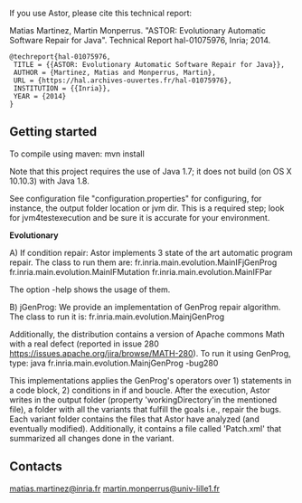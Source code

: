 If you use Astor, please cite this technical report:

Matias Martinez, Martin Monperrus. "ASTOR: Evolutionary Automatic Software Repair for Java". Technical Report hal-01075976, Inria; 2014. 

    @techreport{hal-01075976,
     TITLE = {{ASTOR: Evolutionary Automatic Software Repair for Java}},
     AUTHOR = {Martinez, Matias and Monperrus, Martin},
     URL = {https://hal.archives-ouvertes.fr/hal-01075976},
     INSTITUTION = {{Inria}},
     YEAR = {2014}
    }



Getting started
-------


To compile using maven:
mvn install

Note that this project requires the use of Java 1.7; it does not build (on OS X 10.10.3) with Java 1.8.

See configuration file "configuration.properties" for configuring, for instance, the output folder location or jvm dir.  This is a required step; look for jvm4testexecution and be sure it is accurate for your environment.

**Evolutionary**

A) If condition repair:
Astor implements 3 state of the art automatic program repair.
The class to run them are:
fr.inria.main.evolution.MainIFjGenProg
fr.inria.main.evolution.MainIFMutation
fr.inria.main.evolution.MainIFPar


The option -help shows the usage of them.



B) jGenProg:
We provide an implementation of GenProg repair algorithm.
The class to run it is:
fr.inria.main.evolution.MainjGenProg

Additionally, the distribution contains a version of Apache commons Math with a real defect (reported in issue 280 https://issues.apache.org/jira/browse/MATH-280).
To run it using GenProg, type: java fr.inria.main.evolution.MainjGenProg -bug280

This implementations applies the GenProg's operators over 1) statements in a code block, 2) conditions in if and boucle.
After the execution, Astor writes in the output folder (property 'workingDirectory'in the mentioned file), a folder with all the variants that fulfill the goals i.e., repair the bugs.
Each variant folder contains the files that Astor have analyzed (and eventually modified). Additionally, it contains a file called 'Patch.xml' that summarized all changes done in the variant.


Contacts
--------
matias.martinez@inria.fr
martin.monperrus@univ-lille1.fr

